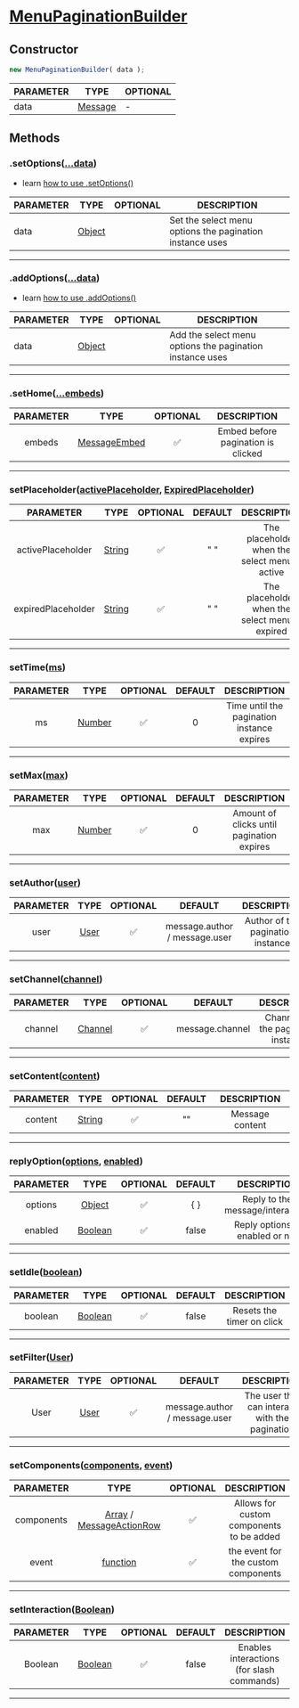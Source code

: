 # <ins>MenuPaginationBuilder</ins>

## Constructor
```js
new MenuPaginationBuilder( data );
```
| PARAMETER   |      TYPE  | OPTIONAL   |
|----------|-------------|------|
| data |  [Message](https://discord.js.org/#/docs/discord.js/stable/class/Message) | - |

## Methods

### .setOptions([...data]())
- learn [how to use .setOptions()](https://github.com/MrPotato30/spudjs-docs/blob/main/docs/packages/MenuPaginationBuilder/Options.md#setoptionsarray)

| PARAMETER   |      TYPE  |  OPTIONAL  |DESCRIPTION|
|----------|-------------|------|------|
| data |  [Object]() | | Set the select menu options the pagination instance uses | 

---


### .addOptions([...data]())
- learn [how to use .addOptions()]()

| PARAMETER   |      TYPE  |  OPTIONAL  |DESCRIPTION|
|----------|-------------|------|------|
| data |  [Object]() | | Add the select menu options the pagination instance uses | 

---
### .setHome([...embeds]())
| PARAMETER   |      TYPE  |  OPTIONAL  |DESCRIPTION|
|:---------:|:-------------:|:-----:|:-----:|
| embeds |  [MessageEmbed](https://discord.js.org/#/docs/discord.js/stable/class/MessageEmbed) |✅ |Embed before pagination is clicked | 
---

### setPlaceholder([activePlaceholder](), [ExpiredPlaceholder]())
| PARAMETER   |      TYPE  |  OPTIONAL  | DEFAULT |DESCRIPTION|
|:---------:|:-------------:|:---------:|:-------:|:---------:|
|     activePlaceholder      |       [String]()        |   ✅        |      " "   |      The placeholder when the select menu is active     |
|     expiredPlaceholder     |           [String]()    |    ✅       |        " " |      The placeholder when the select menu is expired    |
---

### setTime([ms]())
| PARAMETER   |  TYPE  |  OPTIONAL | DEFAULT |DESCRIPTION|
|:---------:|:-------------:|:-----:|:-----:|:-----:|
| ms | [Number]() | ✅ | 0 | Time until the pagination instance expires |
---

### setMax([max]())
| PARAMETER   |      TYPE  |  OPTIONAL | DEFAULT |DESCRIPTION|
|:---------:|:-------------:|:-----:|:-----:|:-----:|
| max | [Number]() | ✅ | 0 | Amount of clicks until pagination expires |
---

### setAuthor([user]())
| PARAMETER   |      TYPE  |  OPTIONAL  | DEFAULT |DESCRIPTION|
|:---------:|:-------------:|:-----:|:-----:|:-----:|
| user | [User](https://discord.js.org/#/docs/discord.js/stable/class/User) | ✅ | message.author / message.user | Author of the pagination instance |
---

### setChannel([channel]())
| PARAMETER   |      TYPE  |  OPTIONAL  | DEFAULT |DESCRIPTION|
|:---------:|:-------------:|:-----:|:-----:|:-----:|
| channel | [Channel](https://discord.js.org/#/docs/discord.js/stable/class/Channel) | ✅ | message.channel | Channel for the pagination instance |
---

### setContent([content]())
| PARAMETER   |      TYPE  |  OPTIONAL  | DEFAULT |DESCRIPTION|
|:---------:|:-------------:|:-----:|:-----:|:-----:|
| content | [String]() | ✅ | "" | Message content |
---

### replyOption([options](), [enabled]())
| PARAMETER   |      TYPE  |  OPTIONAL  | DEFAULT |DESCRIPTION|
|:---------:|:-------------:|:---------:|:-------:|:---------:|
| options | [Object]() | ✅ | { } | Reply to the message/interaction |
| enabled | [Boolean]() | ✅ | false | Reply options is enabled or not |
---

### setIdle([boolean]())
| PARAMETER   |      TYPE  |  OPTIONAL  | DEFAULT |DESCRIPTION|
|:---------:|:-------------:|:---------:|:-------:|:---------:|
|       boolean    |[Boolean]() |✅| false | Resets the timer on click|
---

### setFilter([User]())
| PARAMETER   |      TYPE  |  OPTIONAL  | DEFAULT |DESCRIPTION|
|:---------:|:-------------:|:---------:|:-------:|:---------:|
|    User|[User](https://discord.js.org/#/docs/discord.js/stable/class/User)   |✅          | message.author / message.user  |The user that can interact with the pagination|
---

### setComponents([components](), [event]())
| PARAMETER   |      TYPE  |  OPTIONAL |DESCRIPTION|
|:---------:|:-------------:|:---------:|:-------:|
|components|[Array]() / [MessageActionRow]()|   ✅  |       Allows for custom components to be added  |
|event|[function]() |   ✅      |       the event for the custom components  | 
---

### setInteraction([Boolean]())
| PARAMETER   |      TYPE  |  OPTIONAL  | DEFAULT |DESCRIPTION|
|:---------:|:-------------:|:---------:|:-------:|:---------:|
|      Boolean     |        [Boolean]()       |     ✅      |      false   |   Enables interactions (for slash commands)        |
---
